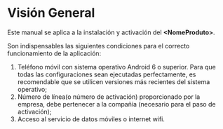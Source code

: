 # Visión General

Este manual se aplica a la instalación y activación del **\<NomeProduto>**.

Son indispensables las siguientes condiciones para el correcto funcionamiento de la aplicación:

1. Teléfono móvil con sistema operativo Android 6 o superior. Para que todas las configuraciones sean ejecutadas perfectamente, es recomendable que se utilicen versiones más recientes del sistema operativo;
2. Número de línea(o número de activación) proporcionado por la empresa, debe pertenecer a la compañía (necesario para el paso de activación);
3. Acceso al servicio de datos móviles o internet wifi.
